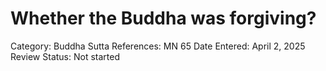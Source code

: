 # Whether the Buddha was forgiving?

Category: Buddha
Sutta References: MN 65
Date Entered: April 2, 2025
Review Status: Not started